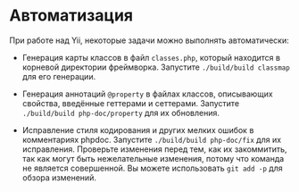 Автоматизация
=============

При работе над Yii, некоторые задачи можно выполнять автоматически:

- Генерация карты классов в файл `classes.php`, который находится в корневой директории фреймворка.
  Запустите `./build/build classmap` для его генерации.

- Генерация аннотаций `@property` в файлах классов, описывающих свойства, введённые геттерами и сеттерами.
  Запустите `./build/build php-doc/property` для их обновления.

- Исправление стиля кодирования и других мелких ошибок в комментариях phpdoc.
  Запустите `./build/build php-doc/fix` для их исправления.
  Проверьте изменения перед тем, как их закоммитить, так как могут быть нежелательные изменения, потому что команда не
  является совершенной. Вы можете использовать `git add -p` для обзора изменений.
